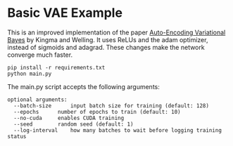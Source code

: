 # Basic VAE Example

This is an improved implementation of the paper [Auto-Encoding Variational Bayes](http://arxiv.org/abs/1312.6114) by Kingma and Welling. It uses ReLUs and the adam optimizer, instead of sigmoids and adagrad. These changes make the network converge much faster.

```
pip install -r requirements.txt
python main.py
```
The main.py script accepts the following arguments:

```
optional arguments:
  --batch-size		input batch size for training (default: 128)
  --epochs		number of epochs to train (default: 10)
  --no-cuda		enables CUDA training
  --seed		random seed (default: 1)
  --log-interval	how many batches to wait before logging training status
```
